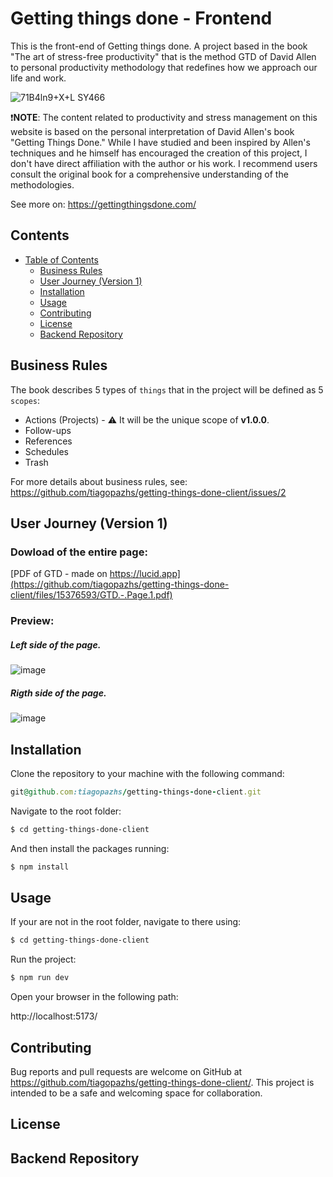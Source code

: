 # Getting things done - Frontend

This is the front-end of Getting things done.
A project based in the book "The art of stress-free productivity" that is the method GTD of David Allen to personal productivity methodology that redefines how we approach our life and work.

![71B4ln9+X+L _SY466_](https://github.com/tiagopazhs/getting-things-done-client/assets/81580990/20eb368c-dfc4-4163-8440-5a898d8869bc)


❗**NOTE**: The content related to productivity and stress management on this website is based on the personal interpretation of David Allen's book "Getting Things Done." While I have studied and been inspired by Allen's techniques and he himself has encouraged the creation of this project, I don't have direct affiliation with the author or his work. I recommend users consult the original book for a comprehensive understanding of the methodologies.

See more on: https://gettingthingsdone.com/


## Contents

- [Table of Contents](#table-of-contents)
  - [Business Rules](#business-rules)
  - [User Journey (Version 1)](#user-journey-version-1)
  - [Installation](#installation)
  - [Usage](#usage)
  - [Contributing](#contributing)
  - [License](#license)
  - [Backend Repository](#backend-repository)

## Business Rules

The book describes 5 types of `things` that in the project will be defined as 5 `scopes`:
- Actions (Projects) - ⚠️ It will be the unique scope of **v1.0.0**.
- Follow-ups
- References
- Schedules
- Trash

For more details about business rules, see: https://github.com/tiagopazhs/getting-things-done-client/issues/2


## User Journey (Version 1)

### Dowload of the entire page:
[PDF of GTD - made on https://lucid.app](https://github.com/tiagopazhs/getting-things-done-client/files/15376593/GTD.-.Page.1.pdf)

### Preview:
##### Left side of the page.
![image](https://github.com/tiagopazhs/getting-things-done-client/assets/81580990/4496e1de-2bde-461c-8d1c-5f038ed65f21)


##### Rigth side of the page.
![image](https://github.com/tiagopazhs/getting-things-done-client/assets/81580990/f3cbd7ac-d4f6-4a62-a135-0234285b188e)

## Installation

Clone the repository to your machine with the following command:

```ruby
git@github.com:tiagopazhs/getting-things-done-client.git
```

Navigate to the root folder:

```bash
$ cd getting-things-done-client
```

And then install the packages running:

```bash
$ npm install
```

## Usage

If your are not in the root folder, navigate to there using:

```bash
$ cd getting-things-done-client
```

Run the project:

```bash
$ npm run dev
```

Open your browser in the following path:

http://localhost:5173/


## Contributing
Bug reports and pull requests are welcome on GitHub at https://github.com/tiagopazhs/getting-things-done-client/. This project is intended to be a safe and welcoming space for collaboration.

## License
## Backend Repository
